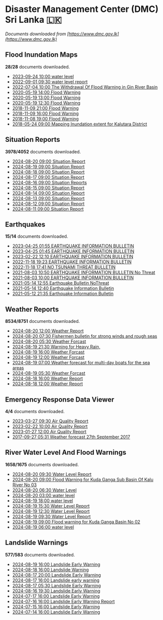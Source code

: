 # Disaster Management Center (DMC) Sri Lanka :sri_lanka:

*Documents downloaded from [https://www.dmc.gov.lk](https://www.dmc.gov.lk)*

## Flood Inundation Maps

**28/28** documents downloaded.

* [2023-09-24 10:00 water level](data/flood-inundation-maps/20230924.1000.water-level.pdf)
* [2022-09-01 09:30 water level report](data/flood-inundation-maps/20220901.0930.water-level-report.pdf)
* [2022-07-04 10:00 The Withdrawal Of Flood Warning in Gin River Basin](data/flood-inundation-maps/20220704.1000.the-withdrawal-of-flood-warning-in-gin-river-basin.pdf)
* [2020-05-19 14:00 Flood Warning](data/flood-inundation-maps/20200519.1400.flood-warning.pdf)
* [2020-05-19 13:00 Flood Warning](data/flood-inundation-maps/20200519.1300.flood-warning.pdf)
* [2020-05-19 12:30 Flood Warning](data/flood-inundation-maps/20200519.1230.flood-warning.pdf)
* [2018-11-09 21:00 Flood Warning](data/flood-inundation-maps/20181109.2100.flood-warning.PDF)
* [2018-11-09 16:00 Flood Warning](data/flood-inundation-maps/20181109.1600.flood-warning.PDF)
* [2018-11-08 19:00 Flood Warning](data/flood-inundation-maps/20181108.1900.flood-warning.PDF)
* [2018-05-24 09:00 Mapping Inundation extent for Kalutara District](data/flood-inundation-maps/20180524.0900.mapping-inundation-extent-for-kalutara-district.pdf)

## Situation Reports

**3978/4052** documents downloaded.

* [2024-08-20 09:00 Situation Report](data/situation-reports/20240820.0900.situation-report.pdf)
* [2024-08-19 09:00 Situation Report](data/situation-reports/20240819.0900.situation-report.pdf)
* [2024-08-18 09:00 Situation Report](data/situation-reports/20240818.0900.situation-report.pdf)
* [2024-08-17 09:00 Situation Report](data/situation-reports/20240817.0900.situation-report.pdf)
* [2024-08-16 09:00 Situation Reports](data/situation-reports/20240816.0900.situation-reports.pdf)
* [2024-08-15 09:00 Situation Report](data/situation-reports/20240815.0900.situation-report.pdf)
* [2024-08-14 09:00 Situation Report](data/situation-reports/20240814.0900.situation-report.pdf)
* [2024-08-13 09:00 Situation Report](data/situation-reports/20240813.0900.situation-report.pdf)
* [2024-08-12 09:00 Situation Report](data/situation-reports/20240812.0900.situation-report.pdf)
* [2024-08-11 09:00 Situation Report](data/situation-reports/20240811.0900.situation-report.pdf)

## Earthquakes

**15/14** documents downloaded.

* [2023-04-25 01:55 EARTHQUAKE INFORMATION BULLETIN](data/earthquakes/20230425.0155.earthquake-information-bulletin.pdf)
* [2023-04-25 01:45 EARTHQUAKE INFORMATION BULLETIN](data/earthquakes/20230425.0145.earthquake-information-bulletin.pdf)
* [2023-02-22 12:10 EARTHQUAKE INFORMATION BULLETIN](data/earthquakes/20230222.1210.earthquake-information-bulletin.pdf)
* [2022-11-18 19:23 EARTHQUAKE INFORMATION BULLETIN](data/earthquakes/20221118.1923.earthquake-information-bulletin.pdf)
* [2022-11-18 17:41 NO TSUNAMI THREAT BULLETIN](data/earthquakes/20221118.1741.no-tsunami-threat-bulletin.pdf)
* [2021-08-03 10:50 EARTHQUAKE INFORMATION BULLETIN No Threat](data/earthquakes/20210803.1050.earthquake-information-bulletin-no-threat.pdf)
* [2021-08-03 10:00 EARTHQUAKE INFORMATION BULLETIN](data/earthquakes/20210803.1000.earthquake-information-bulletin.pdf)
* [2021-05-14 12:55 Earthquake Bulletin NoThreat](data/earthquakes/20210514.1255.earthquake-bulletin-nothreat.pdf)
* [2021-05-14 12:40 Earthquake Information Bulletin](data/earthquakes/20210514.1240.earthquake-information-bulletin.pdf)
* [2021-05-12 21:35 Earthquake Information Bulletin](data/earthquakes/20210512.2135.earthquake-information-bulletin.pdf)

## Weather Reports

**8534/8751** documents downloaded.

* [2024-08-20 12:00 Weather Report](data/weather-reports/20240820.1200.weather-report.pdf)
* [2024-08-20 07:30 Fishermen bulletin for strong winds and rough seas](data/weather-reports/20240820.0730.fishermen-bulletin-for-strong-winds-and-rough-seas.pdf)
* [2024-08-20 05:30 Weather Forcast](data/weather-reports/20240820.0530.weather-forcast.pdf)
* [2024-08-19 21:30 Warning for Heavy Rain,](data/weather-reports/20240819.2130.warning-for-heavy-rain.pdf)
* [2024-08-19 16:00 Weather Forcast](data/weather-reports/20240819.1600.weather-forcast.pdf)
* [2024-08-19 12:00 Weather Forcast](data/weather-reports/20240819.1200.weather-forcast.pdf)
* [2024-08-19 07:00 Weather forecast for multi-day boats for the sea areas](data/weather-reports/20240819.0700.weather-forecast-for-multiday-boats-for-the-sea-areas.pdf)
* [2024-08-19 05:30 Weather Forcast](data/weather-reports/20240819.0530.weather-forcast.pdf)
* [2024-08-18 16:00 Weather Report](data/weather-reports/20240818.1600.weather-report.pdf)
* [2024-08-18 12:00 Weather Report](data/weather-reports/20240818.1200.weather-report.pdf)

## Emergency Response Data Viewer

**4/4** documents downloaded.

* [2023-03-27 09:30 Air Quality Report](data/emergency-response-data-viewer/20230327.0930.air-quality-report.pdf)
* [2023-02-22 10:00 Air Quality Report](data/emergency-response-data-viewer/20230222.1000.air-quality-report.pdf)
* [2023-01-27 12:00 Air Quality Report](data/emergency-response-data-viewer/20230127.1200.air-quality-report.pdf)
* [2017-09-27 05:31 Weather forecast 27th September 2017](data/emergency-response-data-viewer/20170927.0531.weather-forecast-27th-september-2017.pdf)

## River Water Level And Flood Warnings

**1658/1675** documents downloaded.

* [2024-08-20 09:30 Water Level Report](data/river-water-level-and-flood-warnings/20240820.0930.water-level-report.jpg)
* [2024-08-20 09:00 Flood Warning for Kuda Ganga Sub Basin Of Kalu River  No 03](data/river-water-level-and-flood-warnings/20240820.0900.flood-warning-for-kuda-ganga-sub-basin-of-kalu-river-no-03.pdf)
* [2024-08-20 06:30 Water Level](data/river-water-level-and-flood-warnings/20240820.0630.water-level.jpg)
* [2024-08-20 03:00 water level](data/river-water-level-and-flood-warnings/20240820.0300.water-level.jpg)
* [2024-08-19 18:00 water level](data/river-water-level-and-flood-warnings/20240819.1800.water-level.jpg)
* [2024-08-19 15:30 Water Level Report](data/river-water-level-and-flood-warnings/20240819.1530.water-level-report.jpg)
* [2024-08-19 12:30 Water Level Report](data/river-water-level-and-flood-warnings/20240819.1230.water-level-report.jpg)
* [2024-08-19 09:30 Water Level Report](data/river-water-level-and-flood-warnings/20240819.0930.water-level-report.jpg)
* [2024-08-19 09:00 Flood warning for Kuda Ganga Basin  No 02](data/river-water-level-and-flood-warnings/20240819.0900.flood-warning-for-kuda-ganga-basin-no-02.pdf)
* [2024-08-19 06:00 water level](data/river-water-level-and-flood-warnings/20240819.0600.water-level.jpg)

## Landslide Warnings

**577/583** documents downloaded.

* [2024-08-19 16:00 Landslide Early Warning](data/landslide-warnings/20240819.1600.landslide-early-warning.pdf)
* [2024-08-18 16:00 Landslide Warning](data/landslide-warnings/20240818.1600.landslide-warning.pdf)
* [2024-08-17 20:00 Landslide Early Warning](data/landslide-warnings/20240817.2000.landslide-early-warning.pdf)
* [2024-08-17 16:00 Landslide early warning](data/landslide-warnings/20240817.1600.landslide-early-warning.pdf)
* [2024-08-17 05:30 Landslide Early Warning](data/landslide-warnings/20240817.0530.landslide-early-warning.pdf)
* [2024-08-16 19:30 Landslide Early Warning](data/landslide-warnings/20240816.1930.landslide-early-warning.pdf)
* [2024-07-17 16:00 Landslide Early Warning](data/landslide-warnings/20240717.1600.landslide-early-warning.pdf)
* [2024-07-16 16:00 Landslide Early Warning Report](data/landslide-warnings/20240716.1600.landslide-early-warning-report.pdf)
* [2024-07-15 16:00 Landslide Early Warning](data/landslide-warnings/20240715.1600.landslide-early-warning.pdf)
* [2024-07-14 16:00 Landslide Early Warning](data/landslide-warnings/20240714.1600.landslide-early-warning.pdf)
